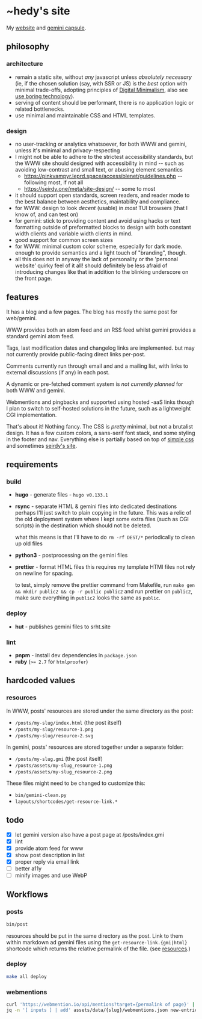 # ~hedy's site

My [website](https://home.hedy.dev/) and [gemini capsule](gemini://gmi.hedy.dev/).

## philosophy

### architecture

- remain a static site, without *any* javascript unless *absolutely necessary*
  (ie, if the chosen solution (say, with SSR or JS) is the *best* option with
  minimal trade-offs, adopting principles of [Digital
  Minimalism](https://calnewport.com/on-digital-minimalism/), also see [use boring
  technology](https://boringtechnology.club)).
- serving of content should be performant, there is no application logic or
  related bottlenecks.
- use minimal and maintainable CSS and HTML templates.

### design

- no user-tracking or analytics whatsoever, for both WWW and gemini, unless it's
  minimal and privacy-respecting
- I might not be able to adhere to the strictest accessibility standards, but
  the WWW site should designed with accessibility in mind -- such as avoiding
  low-contrast and small text, or abusing element semantics
  - https://pinkvampyr.leprd.space/accessiblenet/guidelines.php -- following most, if not all
  - https://seirdy.one/meta/site-design/ -- some to most
- it should support open standards, screen readers, and reader mode to the best
  balance between aesthetics, maintability and compliance.
- for WWW: design to look *decent* (usable) in *most* TUI browsers (that I know
  of, and can test on)
- for gemini: stick to providing content and avoid using hacks or text
  formatting outside of preformatted blocks to design with both constant width
  clients and variable width clients in mind.
- good support for common screen sizes
- for WWW: minimal custom color scheme, especially for dark mode. enough to
  provide semantics and a light touch of "branding", though.
- all this does not in anyway the lack of personality or the 'personal website'
  quirky feel of it all! should definitely be less afraid of introducing changes
  like that in addition to the blinking underscore on the front page.

## features

It has a blog and a few pages. The blog has mostly the same post for web/gemini.

WWW provides both an atom feed and an RSS feed whilst gemini provides a standard
gemini atom feed.

Tags, last modification dates and changelog links are implemented. but may not
currently provide public-facing direct links per-post.

Comments currently run through email and and a mailing list, with links to
external discussions (if any) in each post.

A dynamic or pre-fetched comment system is *not currently planned* for both WWW
and gemini.

Webmentions and pingbacks and supported using hosted -aaS links though I plan to
switch to self-hosted solutions in the future, such as a lightweight CGI
implementation.

That's about it! Nothing fancy. The CSS is *pretty* minimal, but not a brutalist
design. It has a few custom colors, a sans-serif font stack, and some styling in
the footer and nav. Everything else is partially based on top of [simple
css](https://simplecss.org) and sometimes [seirdy's site](https://seirdy.one).

## requirements

### build
- **hugo** - generate files - `hugo v0.133.1`

- **rsync** - separate HTML & gemini files into dedicated destinations
  perhaps I'll just switch to plain copying in the future. This was a relic of
  the old deployment system where I kept some extra files (such as CGI scripts)
  in the destination which should not be deleted.

  what this means is that I'll have to do `rm -rf DEST/*` periodically to clean
  up old files

- **python3** - postprocessing on the gemini files

- **prettier** - format HTML files
  this requires my template HTMl files not rely on newline for spacing.

  to test, simply remove the prettier command from Makefile, run `make gen &&
  mkdir public2 && cp -r public public2` and run prettier on `public2`, make
  sure everything in `public2` looks the same as `public`.

### deploy
- **hut** - publishes gemini files to srht.site

### lint
- **pnpm** - install dev dependencies in `package.json`
- **ruby** (`>= 2.7` for `htmlproofer`)

## hardcoded values

### resources

In WWW, posts' resources are stored under the same directory as the post:
- `/posts/my-slug/index.html` (the post itself)
- `/posts/my-slug/resource-1.png`
- `/posts/my-slug/resource-2.svg`

In gemini, posts' resources are stored together under a separate folder:
- `/posts/my-slug.gmi` (the post itself)
- `/posts/assets/my-slug_resource-1.png`
- `/posts/assets/my-slug_resource-2.png`

These files might need to be changed to customize this:
- `bin/gemini-clean.py`
- `layouts/shortcodes/get-resource-link.*`

## todo

- [x] let gemini version also have a post page at /posts/index.gmi
- [x] lint
- [x] provide atom feed for www
- [x] show post description in list
- [x] proper reply via email link
- [ ] better a11y
- [ ] minify images and use WebP

## Workflows

### posts

```sh
bin/post
```

resources should be put in the same directory as the post. Link to them within
markdown ad gemini files using the `get-resource-link.{gmi|html}` shortcode
which returns the relative permalink of the file. (see [resources](#resources).)

### deploy

```sh
make all deploy
```

### webmentions

```sh
curl 'https://webmention.io/api/mentions?target={permalink of page}' | jq '.links' > new-entries.json
jq -n '[ inputs ] | add' assets/data/{slug}/webmentions.json new-entries.json > merged.json
```
